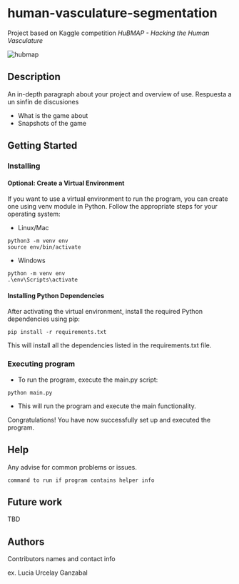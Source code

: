 # human-vasculature-segmentation
Project based on Kaggle competition *HuBMAP - Hacking the Human Vasculature*

![hubmap](https://github.com/luciaurcelay/palabra-del-dia/assets/93920109/ea2648af-dabd-4bb4-8d65-7fa9dc05d168)


## Description

An in-depth paragraph about your project and overview of use.
Respuesta a un sinfín de discusiones
* What is the game about
* Snapshots of the game

## Getting Started

### Installing

#### Optional: Create a Virtual Environment
If you want to use a virtual environment to run the program, you can create one using venv module in Python. Follow the appropriate steps for your operating system:
* Linux/Mac
```
python3 -m venv env
source env/bin/activate
```
* Windows
```
python -m venv env
.\env\Scripts\activate
```

#### Installing Python Dependencies
After activating the virtual environment, install the required Python dependencies using pip:
```
pip install -r requirements.txt
```
This will install all the dependencies listed in the requirements.txt file.

### Executing program
* To run the program, execute the main.py script:
```
python main.py
```
* This will run the program and execute the main functionality.

Congratulations! You have now successfully set up and executed the program.

## Help

Any advise for common problems or issues.
```
command to run if program contains helper info
```

## Future work
TBD

## Authors

Contributors names and contact info

ex. Lucia Urcelay Ganzabal
